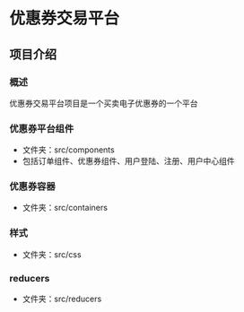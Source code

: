 # 优惠券交易平台

## 项目介绍

### 概述
优惠券交易平台项目是一个买卖电子优惠券的一个平台

### 优惠券平台组件
- 文件夹：src/components
- 包括订单组件、优惠券组件、用户登陆、注册、用户中心组件

### 优惠券容器
- 文件夹：src/containers

### 样式
- 文件夹：src/css

### reducers
- 文件夹：src/reducers
